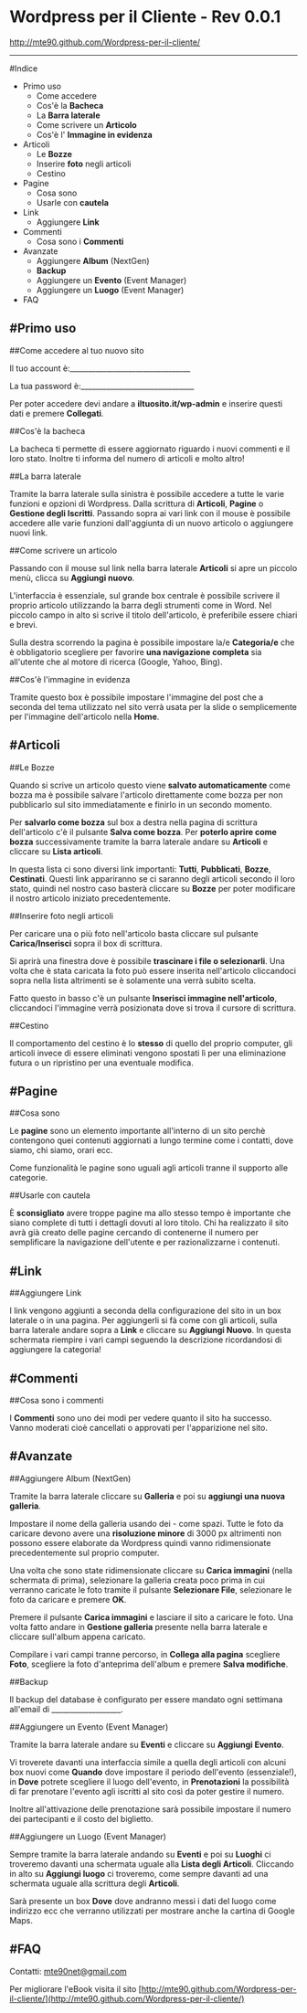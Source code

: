 Wordpress per il Cliente - Rev 0.0.1
=============
http://mte90.github.com/Wordpress-per-il-cliente/
***

#Indice
* Primo uso
	* Come accedere
	* Cos'è la **Bacheca**
	* La **Barra laterale**
	* Come scrivere un **Articolo**
	* Cos'è l' **Immagine in evidenza**
* Articoli
	* Le **Bozze**
	* Inserire **foto** negli articoli
	* Cestino
* Pagine
	* Cosa sono
	* Usarle con **cautela**
* Link
	* Aggiungere **Link**
* Commenti
	* Cosa sono i **Commenti**
* Avanzate
	* Aggiungere **Album** (NextGen)
	* **Backup**
	* Aggiungere un **Evento** (Event Manager)
	* Aggiungere un **Luogo** (Event Manager)
* FAQ

#Primo uso
-------------

##Come accedere al tuo nuovo sito

Il tuo account è:_________________________________

La tua password è:_______________________________

Per poter accedere devi andare a **iltuosito.it/wp-admin** e inserire questi dati e premere **Collegati**.

##Cos'è la bacheca

La bacheca ti permette di essere aggiornato riguardo i nuovi commenti e il loro stato. Inoltre ti informa del numero di articoli e molto altro!

##La barra laterale

Tramite la barra laterale sulla sinistra è possibile accedere a tutte le varie funzioni e opzioni di Wordpress. Dalla scrittura di **Articoli**, **Pagine** o **Gestione degli Iscritti**.
Passando sopra ai vari link con il mouse è possibile accedere alle varie funzioni dall'aggiunta di un nuovo articolo o aggiungere nuovi link.

##Come scrivere un articolo

Passando con il mouse sul link nella barra laterale **Articoli** si apre un piccolo menù, clicca su **Aggiungi nuovo**.

L'interfaccia è essenziale, sul grande box centrale è possibile scrivere il proprio articolo utilizzando la barra degli strumenti come in Word.
Nel piccolo campo in alto si scrive il titolo dell'articolo, è preferibile essere chiari e brevi.

Sulla destra scorrendo la pagina è possibile impostare la/e **Categoria/e** che è obbligatorio scegliere per favorire **una navigazione completa** sia all'utente che al motore di ricerca (Google, Yahoo, Bing).

##Cos'è l'immagine in evidenza

Tramite questo box è possibile impostare l'immagine del post che a seconda del tema utilizzato nel sito verrà usata per la slide o semplicemente per l'immagine dell'articolo nella **Home**.

#Articoli
-------------

##Le Bozze

Quando si scrive un articolo questo viene **salvato automaticamente** come bozza ma è possibile salvare l'articolo direttamente come bozza per non pubblicarlo sul sito immediatamente e finirlo in un secondo momento.

Per **salvarlo come bozza** sul box a destra nella pagina di scrittura dell'articolo c'è il pulsante **Salva come bozza**.
Per **poterlo aprire come bozza** successivamente tramite la barra laterale andare su **Articoli** e cliccare su **Lista articoli**.

In questa lista ci sono diversi link importanti: **Tutti**, **Pubblicati**, **Bozze**, **Cestinati**.
Questi link appariranno se ci saranno degli articoli secondo il loro stato, quindi nel nostro caso basterà cliccare su **Bozze** per poter modificare il nostro articolo iniziato precedentemente.

##Inserire foto negli articoli

Per caricare una o più foto nell'articolo basta cliccare sul pulsante **Carica/Inserisci** sopra il box di scrittura.

Si aprirà una finestra dove è possibile **trascinare i file o selezionarli**.
Una volta che è stata caricata la foto può essere inserita nell'articolo cliccandoci sopra nella lista altrimenti se è solamente una verrà subito scelta.

Fatto questo in basso c'è un pulsante **Inserisci immagine nell'articolo**, cliccandoci l'immagine verrà posizionata dove si trova il cursore di scrittura.

##Cestino

Il comportamento del cestino è lo **stesso** di quello del proprio computer, gli articoli invece di essere eliminati vengono spostati lì per una eliminazione futura o un ripristino per una eventuale modifica.

#Pagine
-------------

##Cosa sono

Le **pagine** sono un elemento importante all'interno di un sito perchè contengono quei contenuti aggiornati a lungo termine come i contatti, dove siamo, chi siamo, orari ecc.

Come funzionalità le pagine sono uguali agli articoli tranne il supporto alle categorie.

##Usarle con cautela

È **sconsigliato** avere troppe pagine ma allo stesso tempo è importante che siano complete di tutti i dettagli dovuti al loro titolo.
Chi ha realizzato il sito avrà già creato delle pagine cercando di contenerne il numero per semplificare la navigazione dell'utente e per razionalizzarne i contenuti.

#Link
-------------

##Aggiungere Link

I link vengono aggiunti a seconda della configurazione del sito in un box laterale o in una pagina.
Per aggiungerli si fà come con gli articoli, sulla barra laterale andare sopra a **Link** e cliccare su **Aggiungi Nuovo**.
In questa schermata riempire i vari campi seguendo la descrizione ricordandosi di aggiungere la categoria!

#Commenti
-------------

##Cosa sono i commenti

I **Commenti** sono uno dei modi per vedere quanto il sito ha successo.
Vanno moderati cioè cancellati o approvati per l'apparizione nel sito.

#Avanzate
-------------

##Aggiungere Album (NextGen)

Tramite la barra laterale cliccare su **Galleria** e poi su **aggiungi una nuova galleria**.

Impostare il nome della galleria usando dei - come spazi.
Tutte le foto da caricare devono avere una **risoluzione minore** di 3000 px altrimenti non possono essere elaborate da Wordpress quindi vanno ridimensionate precedentemente sul proprio computer.

Una volta che sono state ridimensionate cliccare su **Carica immagini** (nella schermata di prima), selezionare la galleria creata poco prima in cui verranno caricate le foto tramite il pulsante **Selezionare File**, selezionare le foto da caricare e premere **OK**.

Premere il pulsante **Carica immagini** e lasciare il sito a caricare le foto.
Una volta fatto andare in **Gestione galleria** presente nella barra laterale e cliccare sull'album appena caricato.

Compilare i vari campi tranne percorso, in **Collega alla pagina** scegliere **Foto**, scegliere la foto d'anteprima dell'album e premere **Salva modifiche**.

##Backup

Il backup del database è configurato per essere mandato ogni settimana all'email di ___________________.

##Aggiungere un Evento (Event Manager)

Tramite la barra laterale andare su **Eventi** e cliccare su **Aggiungi Evento**.

Vi troverete davanti una interfaccia simile a quella degli articoli con alcuni box nuovi come **Quando** dove impostare il periodo dell'evento (essenziale!), in **Dove** potrete scegliere il luogo dell'evento, in **Prenotazioni** la possibilità di far prenotare l'evento agli iscritti al sito così da poter gestire il numero.

Inoltre all'attivazione delle prenotazione sarà possibile impostare il numero dei partecipanti e il costo del biglietto.

##Aggiungere un Luogo (Event Manager)

Sempre tramite la barra laterale andando su **Eventi** e poi su **Luoghi** ci troveremo davanti una schermata uguale alla **Lista degli Articoli**.
Cliccando in alto su **Aggiungi luogo** ci troveremo, come sempre davanti ad una schermata uguale alla scrittura degli **Articoli**.

Sarà presente un box **Dove** dove andranno messi i dati del luogo come indirizzo ecc che verranno utilizzati per mostrare anche la cartina di Google Maps.


#FAQ
-------------

Contatti: mte90net@gmail.com

Per migliorare l'eBook visita il sito [http://mte90.github.com/Wordpress-per-il-cliente/](http://mte90.github.com/Wordpress-per-il-cliente/)